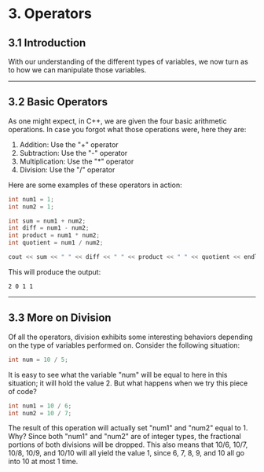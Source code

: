 # 3. Operators

## 3.1 Introduction

With our understanding of the different types of variables, we now turn as to
how we can manipulate those variables. 

---

## 3.2 Basic Operators

As one might expect, in C++, we are given the four basic arithmetic operations. 
In case you forgot what those operations were, here they are:

1. Addition: Use the "+" operator
2. Subtraction: Use the "-" operator
3. Multiplication: Use the "*" operator
4. Division: Use the "/" operator

Here are some examples of these operators in action:

```C++
int num1 = 1;
int num2 = 1;

int sum = num1 + num2;
int diff = num1 - num2;
int product = num1 * num2;
int quotient = num1 / num2;

cout << sum << " " << diff << " " << product << " " << quotient << endl;
```

This will produce the output:

```
2 0 1 1
```

---

## 3.3 More on Division

Of all the operators, division exhibits some interesting behaviors depending on the
type of variables performed on. Consider the following situation:

```C++
int num = 10 / 5;
```

It is easy to see what the variable "num" will be equal to here in this situation; it
will hold the value 2. But what happens when we try this piece of code?

```C++
int num1 = 10 / 6;
int num2 = 10 / 7;
```

The result of this operation will actually set "num1" and "num2" equal to 1. Why? 
Since both "num1" and "num2" are of integer types, the fractional portions of both
divisions will be dropped. This also means that 10/6, 10/7, 10/8, 10/9, and 10/10 will 
all yield the value 1, since 6, 7, 8, 9, and 10 all go into 10 at most 1 time.




